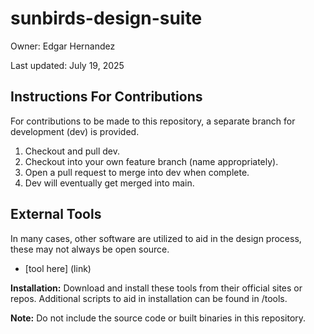 # sunbirds-design-suite

Owner: Edgar Hernandez

Last updated: July 19, 2025

## Instructions For Contributions

For contributions to be made to this repository, a separate branch for development (dev) is provided.

1. Checkout and pull dev.
2. Checkout into your own feature branch (name appropriately).
3. Open a pull request to merge into dev when complete.
4. Dev will eventually get merged into main.

## External Tools

In many cases, other software are utilized to aid in the design process, these may not always be open source.

- [tool here] (link)

**Installation:**
Download and install these tools from their official sites or repos.
Additional scripts to aid in installation can be found in /tools.

**Note:**
Do not include the source code or built binaries in this repository.
